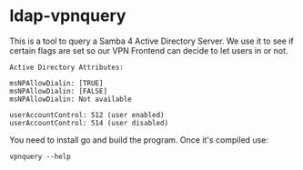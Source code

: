 # ldap-vpnquery
This is a tool to query a Samba 4 Active Directory Server. We use it to see if certain flags are set so our VPN Frontend can decide to let users in or not.


    Active Directory Attributes:

    msNPAllowDialin: [TRUE]
    msNPAllowDialin: [FALSE]
    msNPAllowDialin: Not available

    userAccountControl: 512 (user enabled)
    userAccountControl: 514 (user disabled)


You need to install go and build the program. Once it's compiled use:

    vpnquery --help 
